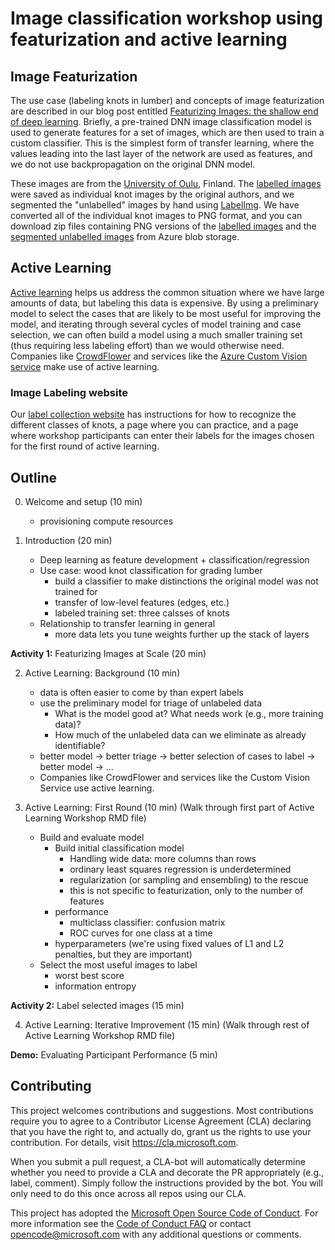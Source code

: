 # Image classification workshop using featurization and active learning

## Image Featurization

The use case (labeling knots in lumber) and concepts of image featurization are described in our blog post entitled [Featurizing Images: the shallow end of deep learning](blog.revolutionanalytics.com/2017/09/wood-knots.html). Briefly, a pre-trained DNN image classification model is used to generate features for a set of images, which are then used to train a custom classifier. This is the simplest form of transfer learning, where the values leading into the last layer of the network are used as features, and we do not use backpropagation on the original DNN model.

These images are from the [University of Oulu](http://www.ee.oulu.fi/~olli/Projects/Lumber.Grading.html), Finland. The [labelled images](http://www.ee.oulu.fi/research/imag/knots/KNOTS) were saved as individual knot images by the original authors, and we segmented the "unlabelled" images by hand using [LabelImg](https://github.com/tzutalin/labelImg). We have converted all of the individual knot images to PNG format, and you can download zip files containing PNG versions of the [labelled images](https://isvdemostorageaccount.blob.core.windows.net/wood-knots/labelled_knot_images_png.zip) and the [segmented unlabelled images](https://isvdemostorageaccount.blob.core.windows.net/wood-knots/unlabelled_cropped_png.zip) from Azure blob storage.

## Active Learning

[Active learning](https://en.wikipedia.org/wiki/Active_learning) helps us address the common situation where we have large amounts of data, but labeling this data is expensive. By using a preliminary model to select the cases that are likely to be most useful for improving the model, and iterating through several cycles of model training and case selection, we can often build a model using a much smaller training set (thus requiring less labeling effort) than we would otherwise need. Companies like [CrowdFlower](https://www.crowdflower.com/) and services like the [Azure Custom Vision service](https://azure.microsoft.com/en-us/services/cognitive-services/custom-vision-service/) make use of active learning.

### Image Labeling website

Our [label collection website](https://woodknotlabeler.azurewebsites.net) has instructions for how to recognize the different classes of knots, a page where you can practice, and a page where workshop participants can enter their labels for the images chosen for the first round of active learning.

## Outline

0. Welcome and setup (10 min)
	* provisioning compute resources

1. Introduction (20 min)
    - Deep learning as feature development + classification/regression
    - Use case: wood knot classification for grading lumber
        - build a classifier to make distinctions the original model was not trained for
        - transfer of low-level features (edges, etc.)
        - labeled training set: three calsses of knots
    - Relationship to transfer learning in general
		- more data lets you tune weights further up the stack of layers

**Activity 1:** Featurizing Images at Scale (20 min)

2. Active Learning: Background (10 min) 
	* data is often easier to come by than expert labels
	* use the preliminary model for triage of unlabeled data
		- What is the model good at? What needs work (e.g., more training data)?
		- How much of the unlabeled data can we eliminate as already identifiable?
	* better model -> better triage -> better selection of cases to label -> better model -> ...
	* Companies like CrowdFlower and services like the Custom Vision Service use active learning.

3. Active Learning: First Round (10 min)
	(Walk through first part of Active Learning Workshop RMD file)
	* Build and evaluate model
		- Build initial classification model
			- Handling wide data: more columns than rows
			- ordinary least squares regression is underdetermined
			- regularization (or sampling and ensembling) to the rescue
			- this is not specific to featurization, only to the number of features
		- performance
			- multiclass classifier: confusion matrix
		    - ROC curves for one class at a time
		- hyperparameters (we're using fixed values of L1 and L2 penalties, but they are important)
	* Select the most useful images to label
		- worst best score
		- information entropy

**Activity 2:** Label selected images (15 min)

4. Active Learning: Iterative Improvement (15 min) 
	(Walk through rest of Active Learning Workshop RMD file)

**Demo:** Evaluating Participant Performance (5 min) 



## Contributing

This project welcomes contributions and suggestions.  Most contributions require you to agree to a
Contributor License Agreement (CLA) declaring that you have the right to, and actually do, grant us
the rights to use your contribution. For details, visit https://cla.microsoft.com.

When you submit a pull request, a CLA-bot will automatically determine whether you need to provide
a CLA and decorate the PR appropriately (e.g., label, comment). Simply follow the instructions
provided by the bot. You will only need to do this once across all repos using our CLA.

This project has adopted the [Microsoft Open Source Code of Conduct](https://opensource.microsoft.com/codeofconduct/).
For more information see the [Code of Conduct FAQ](https://opensource.microsoft.com/codeofconduct/faq/) or
contact [opencode@microsoft.com](mailto:opencode@microsoft.com) with any additional questions or comments.
